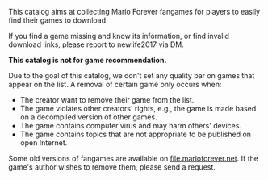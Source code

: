 This catalog aims at collecting Mario Forever fangames for players to easily find their games to download. 

If you find a game missing and know its information, or find invalid download links, please report to newlife2017 via DM.

**This catalog is not for game recommendation.**

Due to the goal of this catalog, we don't set any quality bar on games that appear on the list. A removal of certain game only occurs when:

- The creator want to remove their game from the list.
- The game violates other creators' rights, e.g., the game is made based on a decompiled version of other games.
- The game contains computer virus and may harm others' devices.
- The game contains topics that are not appropriate to be published on open Internet.

Some old versions of fangames are available on [file.marioforever.net](https://file.marioforever.net/mario-forever/games/). If the game's author wishes to remove them, please send a request.
